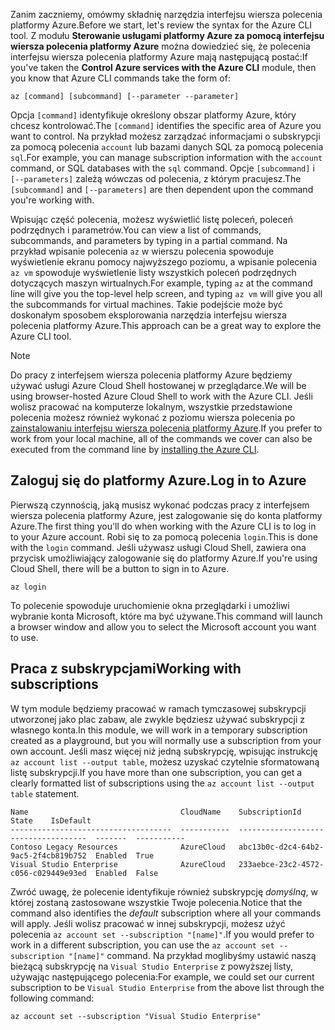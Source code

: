 <span data-ttu-id="83919-101">Zanim zaczniemy, omówmy składnię narzędzia interfejsu wiersza polecenia platformy Azure.</span><span class="sxs-lookup"><span data-stu-id="83919-101">Before we start, let's review the syntax for the Azure CLI tool.</span></span> <span data-ttu-id="83919-102">Z modułu **Sterowanie usługami platformy Azure za pomocą interfejsu wiersza polecenia platformy Azure** można dowiedzieć się, że polecenia interfejsu wiersza polecenia platformy Azure mają następującą postać:</span><span class="sxs-lookup"><span data-stu-id="83919-102">If you've taken the **Control Azure services with the Azure CLI** module, then you know that Azure CLI commands take the form of:</span></span>

```azurecli
az [command] [subcommand] [--parameter --parameter]
```

<span data-ttu-id="83919-103">Opcja `[command]` identyfikuje określony obszar platformy Azure, który chcesz kontrolować.</span><span class="sxs-lookup"><span data-stu-id="83919-103">The `[command]` identifies the specific area of Azure you want to control.</span></span> <span data-ttu-id="83919-104">Na przykład możesz zarządzać informacjami o subskrypcji za pomocą polecenia `account` lub bazami danych SQL za pomocą polecenia `sql`.</span><span class="sxs-lookup"><span data-stu-id="83919-104">For example, you can manage subscription information with the `account` command, or SQL databases with the `sql` command.</span></span> <span data-ttu-id="83919-105">Opcje `[subcommand]` i `[--parameters]` zależą wówczas od polecenia, z którym pracujesz.</span><span class="sxs-lookup"><span data-stu-id="83919-105">The `[subcommand]` and `[--parameters]` are then dependent upon the command you're working with.</span></span> 

<span data-ttu-id="83919-106">Wpisując część polecenia, możesz wyświetlić listę poleceń, poleceń podrzędnych i parametrów.</span><span class="sxs-lookup"><span data-stu-id="83919-106">You can view a list of commands, subcommands, and parameters by typing in a partial command.</span></span> <span data-ttu-id="83919-107">Na przykład wpisanie polecenia `az` w wierszu polecenia spowoduje wyświetlenie ekranu pomocy najwyższego poziomu, a wpisanie polecenia `az vm` spowoduje wyświetlenie listy wszystkich poleceń podrzędnych dotyczących maszyn wirtualnych.</span><span class="sxs-lookup"><span data-stu-id="83919-107">For example, typing `az` at the command line will give you the top-level help screen, and typing `az vm` will give you all the subcommands for virtual machines.</span></span> <span data-ttu-id="83919-108">Takie podejście może być doskonałym sposobem eksplorowania narzędzia interfejsu wiersza polecenia platformy Azure.</span><span class="sxs-lookup"><span data-stu-id="83919-108">This approach can be a great way to explore the Azure CLI tool.</span></span>

> [!NOTE]
> <span data-ttu-id="83919-109">Do pracy z interfejsem wiersza polecenia platformy Azure będziemy używać usługi Azure Cloud Shell hostowanej w przeglądarce.</span><span class="sxs-lookup"><span data-stu-id="83919-109">We will be using browser-hosted Azure Cloud Shell to work with the Azure CLI.</span></span> <span data-ttu-id="83919-110">Jeśli wolisz pracować na komputerze lokalnym, wszystkie przedstawione polecenia możesz również wykonać z poziomu wiersza polecenia po [zainstalowaniu interfejsu wiersza polecenia platformy Azure](https://docs.microsoft.com/cli/azure/install-azure-cli?view=azure-cli-latest).</span><span class="sxs-lookup"><span data-stu-id="83919-110">If you prefer to work from your local machine, all of the commands we cover can also be executed from the command line by [installing the Azure CLI](https://docs.microsoft.com/cli/azure/install-azure-cli?view=azure-cli-latest).</span></span>

## <a name="log-in-to-azure"></a><span data-ttu-id="83919-111">Zaloguj się do platformy Azure.</span><span class="sxs-lookup"><span data-stu-id="83919-111">Log in to Azure</span></span>

<span data-ttu-id="83919-112">Pierwszą czynnością, jaką musisz wykonać podczas pracy z interfejsem wiersza polecenia platformy Azure, jest zalogowanie się do konta platformy Azure.</span><span class="sxs-lookup"><span data-stu-id="83919-112">The first thing you'll do when working with the Azure CLI is to log in to your Azure account.</span></span> <span data-ttu-id="83919-113">Robi się to za pomocą polecenia `login`.</span><span class="sxs-lookup"><span data-stu-id="83919-113">This is done with the `login` command.</span></span> <span data-ttu-id="83919-114">Jeśli używasz usługi Cloud Shell, zawiera ona przycisk umożliwiający zalogowanie się do platformy Azure.</span><span class="sxs-lookup"><span data-stu-id="83919-114">If you're using Cloud Shell, there will be a button to sign in to Azure.</span></span>

```azurecli
az login
```

<span data-ttu-id="83919-115">To polecenie spowoduje uruchomienie okna przeglądarki i umożliwi wybranie konta Microsoft, które ma być używane.</span><span class="sxs-lookup"><span data-stu-id="83919-115">This command will launch a browser window and allow you to select the Microsoft account you want to use.</span></span>

## <a name="working-with-subscriptions"></a><span data-ttu-id="83919-116">Praca z subskrypcjami</span><span class="sxs-lookup"><span data-stu-id="83919-116">Working with subscriptions</span></span>

<span data-ttu-id="83919-117">W tym module będziemy pracować w ramach tymczasowej subskrypcji utworzonej jako plac zabaw, ale zwykle będziesz używać subskrypcji z własnego konta.</span><span class="sxs-lookup"><span data-stu-id="83919-117">In this module, we will work in a temporary subscription created as a playground, but you will normally use a subscription from your own account.</span></span> <span data-ttu-id="83919-118">Jeśli masz więcej niż jedną subskrypcję, wpisując instrukcję `az account list --output table`, możesz uzyskać czytelnie sformatowaną listę subskrypcji.</span><span class="sxs-lookup"><span data-stu-id="83919-118">If you have more than one subscription, you can get a clearly formatted list of subscriptions using the `az account list --output table` statement.</span></span>

```
Name                                  CloudName    SubscriptionId                        State    IsDefault
------------------------------------  -----------  ------------------------------------  -------  -----------
Contoso Legacy Resources              AzureCloud   abc13b0c-d2c4-64b2-9ac5-2f4cb819b752  Enabled  True
Visual Studio Enterprise              AzureCloud   233aebce-23c2-4572-c056-c029449e93ed  Enabled  False
```

<span data-ttu-id="83919-119">Zwróć uwagę, że polecenie identyfikuje również subskrypcję _domyślną_, w której zostaną zastosowane wszystkie Twoje polecenia.</span><span class="sxs-lookup"><span data-stu-id="83919-119">Notice that the command also identifies the _default_ subscription where all your commands will apply.</span></span> <span data-ttu-id="83919-120">Jeśli wolisz pracować w innej subskrypcji, możesz użyć polecenia `az account set --subscription "[name]"`.</span><span class="sxs-lookup"><span data-stu-id="83919-120">If you would prefer to work in a different subscription, you can use the `az account set --subscription "[name]"` command.</span></span> <span data-ttu-id="83919-121">Na przykład moglibyśmy ustawić naszą bieżącą subskrypcję na `Visual Studio Enterprise` z powyższej listy, używając następującego polecenia:</span><span class="sxs-lookup"><span data-stu-id="83919-121">For example, we could set our current subscription to be `Visual Studio Enterprise` from the above list through the following command:</span></span>

```azurecli
az account set --subscription "Visual Studio Enterprise"
```